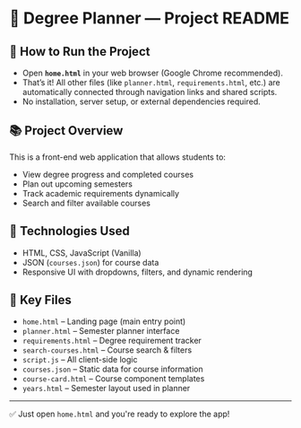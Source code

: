 # 📘 Degree Planner — Project README

## 🔧 How to Run the Project
- Open **`home.html`** in your web browser (Google Chrome recommended).
- That’s it! All other files (like `planner.html`, `requirements.html`, etc.) are automatically connected through navigation links and shared scripts.
- No installation, server setup, or external dependencies required.

## 📚 Project Overview
This is a front-end web application that allows students to:
- View degree progress and completed courses
- Plan out upcoming semesters
- Track academic requirements dynamically
- Search and filter available courses

## 🧱 Technologies Used
- HTML, CSS, JavaScript (Vanilla)
- JSON (`courses.json`) for course data
- Responsive UI with dropdowns, filters, and dynamic rendering

## 📁 Key Files
- `home.html` – Landing page (main entry point)
- `planner.html` – Semester planner interface
- `requirements.html` – Degree requirement tracker
- `search-courses.html` – Course search & filters
- `script.js` – All client-side logic
- `courses.json` – Static data for course information
- `course-card.html` – Course component templates
- `years.html` – Semester layout used in planner

---

✅ Just open `home.html` and you're ready to explore the app!
